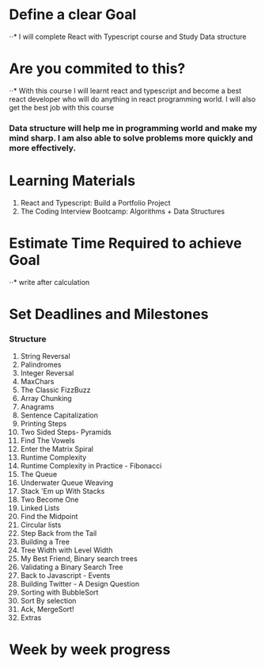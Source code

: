 # Define a clear Goal
⋅⋅* I will complete React with Typescript course and Study Data structure 

# Are you commited to this?
⋅⋅* With this course I will learnt react and typescript and become a best react developer who will do anything in react programming world.
I will also get the best job with this course

### Data structure will help me in programming world and make my mind sharp. I am also able to solve problems more quickly and more effectively.

# Learning Materials

1. React and Typescript: Build a Portfolio Project
2. The Coding Interview Bootcamp: Algorithms + Data Structures

# Estimate Time Required to achieve Goal
⋅⋅* write after calculation

# Set Deadlines and Milestones
### Structure
1. String Reversal
2. Palindromes
3. Integer Reversal
4. MaxChars
5. The Classic FizzBuzz
6. Array Chunking
7. Anagrams
8. Sentence Capitalization
9. Printing Steps
10. Two Sided Steps- Pyramids
11. Find The Vowels
12. Enter the Matrix Spiral
13. Runtime Complexity
14. Runtime Complexity in Practice - Fibonacci
15. The Queue
16. Underwater Queue Weaving
17. Stack 'Em up With Stacks
18. Two Become One
19. Linked Lists
20. Find the Midpoint
21. Circular lists
22. Step Back from the Tail
23. Building a Tree
24. Tree Width with Level Width
25. My Best Friend, Binary search trees
26. Validating a Binary Search Tree
27. Back to Javascript - Events
28. Building Twitter - A Design Question
29. Sorting with BubbleSort
30. Sort By selection
31. Ack, MergeSort!
32. Extras

# Week by week progress

